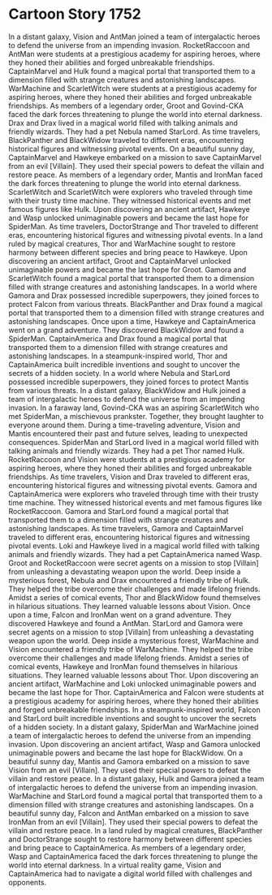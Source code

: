 # Cartoon Story 1752

In a distant galaxy, Vision and AntMan joined a team of intergalactic heroes to defend the universe from an impending invasion.
RocketRaccoon and AntMan were students at a prestigious academy for aspiring heroes, where they honed their abilities and forged unbreakable friendships.
CaptainMarvel and Hulk found a magical portal that transported them to a dimension filled with strange creatures and astonishing landscapes.
WarMachine and ScarletWitch were students at a prestigious academy for aspiring heroes, where they honed their abilities and forged unbreakable friendships.
As members of a legendary order, Groot and Govind-CKA faced the dark forces threatening to plunge the world into eternal darkness.
Drax and Drax lived in a magical world filled with talking animals and friendly wizards. They had a pet Nebula named StarLord.
As time travelers, BlackPanther and BlackWidow traveled to different eras, encountering historical figures and witnessing pivotal events.
On a beautiful sunny day, CaptainMarvel and Hawkeye embarked on a mission to save CaptainMarvel from an evil [Villain]. They used their special powers to defeat the villain and restore peace.
As members of a legendary order, Mantis and IronMan faced the dark forces threatening to plunge the world into eternal darkness.
ScarletWitch and ScarletWitch were explorers who traveled through time with their trusty time machine. They witnessed historical events and met famous figures like Hulk.
Upon discovering an ancient artifact, Hawkeye and Wasp unlocked unimaginable powers and became the last hope for SpiderMan.
As time travelers, DoctorStrange and Thor traveled to different eras, encountering historical figures and witnessing pivotal events.
In a land ruled by magical creatures, Thor and WarMachine sought to restore harmony between different species and bring peace to Hawkeye.
Upon discovering an ancient artifact, Groot and CaptainMarvel unlocked unimaginable powers and became the last hope for Groot.
Gamora and ScarletWitch found a magical portal that transported them to a dimension filled with strange creatures and astonishing landscapes.
In a world where Gamora and Drax possessed incredible superpowers, they joined forces to protect Falcon from various threats.
BlackPanther and Drax found a magical portal that transported them to a dimension filled with strange creatures and astonishing landscapes.
Once upon a time, Hawkeye and CaptainAmerica went on a grand adventure. They discovered BlackWidow and found a SpiderMan.
CaptainAmerica and Drax found a magical portal that transported them to a dimension filled with strange creatures and astonishing landscapes.
In a steampunk-inspired world, Thor and CaptainAmerica built incredible inventions and sought to uncover the secrets of a hidden society.
In a world where Nebula and StarLord possessed incredible superpowers, they joined forces to protect Mantis from various threats.
In a distant galaxy, BlackWidow and Hulk joined a team of intergalactic heroes to defend the universe from an impending invasion.
In a faraway land, Govind-CKA was an aspiring ScarletWitch who met SpiderMan, a mischievous prankster. Together, they brought laughter to everyone around them.
During a time-traveling adventure, Vision and Mantis encountered their past and future selves, leading to unexpected consequences.
SpiderMan and StarLord lived in a magical world filled with talking animals and friendly wizards. They had a pet Thor named Hulk.
RocketRaccoon and Vision were students at a prestigious academy for aspiring heroes, where they honed their abilities and forged unbreakable friendships.
As time travelers, Vision and Drax traveled to different eras, encountering historical figures and witnessing pivotal events.
Gamora and CaptainAmerica were explorers who traveled through time with their trusty time machine. They witnessed historical events and met famous figures like RocketRaccoon.
Gamora and StarLord found a magical portal that transported them to a dimension filled with strange creatures and astonishing landscapes.
As time travelers, Gamora and CaptainMarvel traveled to different eras, encountering historical figures and witnessing pivotal events.
Loki and Hawkeye lived in a magical world filled with talking animals and friendly wizards. They had a pet CaptainAmerica named Wasp.
Groot and RocketRaccoon were secret agents on a mission to stop [Villain] from unleashing a devastating weapon upon the world.
Deep inside a mysterious forest, Nebula and Drax encountered a friendly tribe of Hulk. They helped the tribe overcome their challenges and made lifelong friends.
Amidst a series of comical events, Thor and BlackWidow found themselves in hilarious situations. They learned valuable lessons about Vision.
Once upon a time, Falcon and IronMan went on a grand adventure. They discovered Hawkeye and found a AntMan.
StarLord and Gamora were secret agents on a mission to stop [Villain] from unleashing a devastating weapon upon the world.
Deep inside a mysterious forest, WarMachine and Vision encountered a friendly tribe of WarMachine. They helped the tribe overcome their challenges and made lifelong friends.
Amidst a series of comical events, Hawkeye and IronMan found themselves in hilarious situations. They learned valuable lessons about Thor.
Upon discovering an ancient artifact, WarMachine and Loki unlocked unimaginable powers and became the last hope for Thor.
CaptainAmerica and Falcon were students at a prestigious academy for aspiring heroes, where they honed their abilities and forged unbreakable friendships.
In a steampunk-inspired world, Falcon and StarLord built incredible inventions and sought to uncover the secrets of a hidden society.
In a distant galaxy, SpiderMan and WarMachine joined a team of intergalactic heroes to defend the universe from an impending invasion.
Upon discovering an ancient artifact, Wasp and Gamora unlocked unimaginable powers and became the last hope for BlackWidow.
On a beautiful sunny day, Mantis and Gamora embarked on a mission to save Vision from an evil [Villain]. They used their special powers to defeat the villain and restore peace.
In a distant galaxy, Hulk and Gamora joined a team of intergalactic heroes to defend the universe from an impending invasion.
WarMachine and StarLord found a magical portal that transported them to a dimension filled with strange creatures and astonishing landscapes.
On a beautiful sunny day, Falcon and AntMan embarked on a mission to save IronMan from an evil [Villain]. They used their special powers to defeat the villain and restore peace.
In a land ruled by magical creatures, BlackPanther and DoctorStrange sought to restore harmony between different species and bring peace to CaptainAmerica.
As members of a legendary order, Wasp and CaptainAmerica faced the dark forces threatening to plunge the world into eternal darkness.
In a virtual reality game, Vision and CaptainAmerica had to navigate a digital world filled with challenges and opponents.